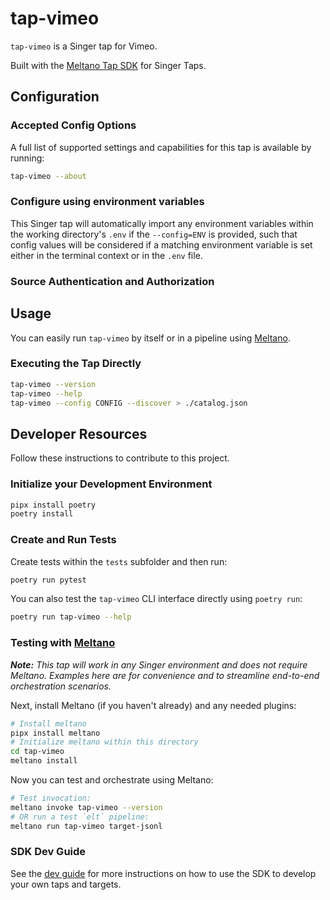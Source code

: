 # tap-vimeo

`tap-vimeo` is a Singer tap for Vimeo.

Built with the [Meltano Tap SDK](https://sdk.meltano.com) for Singer Taps.

<!--

Developer TODO: Update the below as needed to correctly describe the install procedure. For instance, if you do not have a PyPi repo, or if you want users to directly install from your git repo, you can modify this step as appropriate.

## Installation

Install from PyPi:

```bash
pipx install tap-vimeo
```

Install from GitHub:

```bash
pipx install git+https://github.com/ORG_NAME/tap-vimeo.git@main
```

-->

## Configuration

### Accepted Config Options

<!--
Developer TODO: Provide a list of config options accepted by the tap.

This section can be created by copy-pasting the CLI output from:

```
tap-vimeo --about --format=markdown
```
-->

A full list of supported settings and capabilities for this
tap is available by running:

```bash
tap-vimeo --about
```

### Configure using environment variables

This Singer tap will automatically import any environment variables within the working directory's
`.env` if the `--config=ENV` is provided, such that config values will be considered if a matching
environment variable is set either in the terminal context or in the `.env` file.

### Source Authentication and Authorization

<!--
Developer TODO: If your tap requires special access on the source system, or any special authentication requirements, provide those here.
-->

## Usage

You can easily run `tap-vimeo` by itself or in a pipeline using [Meltano](https://meltano.com/).

### Executing the Tap Directly

```bash
tap-vimeo --version
tap-vimeo --help
tap-vimeo --config CONFIG --discover > ./catalog.json
```

## Developer Resources

Follow these instructions to contribute to this project.

### Initialize your Development Environment

```bash
pipx install poetry
poetry install
```

### Create and Run Tests

Create tests within the `tests` subfolder and
  then run:

```bash
poetry run pytest
```

You can also test the `tap-vimeo` CLI interface directly using `poetry run`:

```bash
poetry run tap-vimeo --help
```

### Testing with [Meltano](https://www.meltano.com)

_**Note:** This tap will work in any Singer environment and does not require Meltano.
Examples here are for convenience and to streamline end-to-end orchestration scenarios._

<!--
Developer TODO:
Your project comes with a custom `meltano.yml` project file already created. Open the `meltano.yml` and follow any "TODO" items listed in
the file.
-->

Next, install Meltano (if you haven't already) and any needed plugins:

```bash
# Install meltano
pipx install meltano
# Initialize meltano within this directory
cd tap-vimeo
meltano install
```

Now you can test and orchestrate using Meltano:

```bash
# Test invocation:
meltano invoke tap-vimeo --version
# OR run a test `elt` pipeline:
meltano run tap-vimeo target-jsonl
```

### SDK Dev Guide

See the [dev guide](https://sdk.meltano.com/en/latest/dev_guide.html) for more instructions on how to use the SDK to
develop your own taps and targets.

